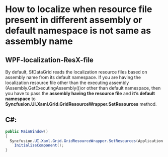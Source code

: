 # How to localize when resource file present in different assembly or default namespace is not same as assembly name
 
## WPF-localization-ResX-file
By default, SfDataGrid reads the localization resource files based on assembly name from its default namespace. If you are having the localization resource file other than the executing assembly (Assembly.GetExecutingAssembly())or other than default namespace, then you have to pass the **assembly having the resource file** and **it’s default namespace** to  **Syncfusion.UI.Xaml.Grid.GridResourceWrapper.SetResources** method.

## C#: 

```C#
public MainWindow()
{
  Syncfusion.UI.Xaml.Grid.GridResourceWrapper.SetResources(Application.Current.GetType().Assembly, "namespacename");
    InitializeComponent();
}
```
 